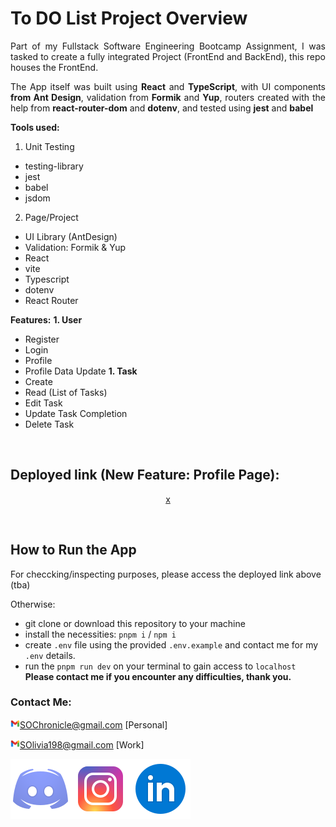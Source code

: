 # To DO List Project Overview

<p align="justify">Part of my Fullstack Software Engineering Bootcamp Assignment, I was tasked to create a fully integrated Project (FrontEnd and BackEnd), this repo houses the FrontEnd. </p>

 <p align="justify">The App itself was built using <b>React</b> and <b>TypeScript</b>, with UI components <b>from Ant Design</b>, validation from <b>Formik</b> and <b>Yup</b>, routers created with the help from <b>react-router-dom</b> and <b>dotenv</b>, and tested using <b>jest</b> and <b>babel</b> </p>

**Tools used:**
1. Unit Testing
- testing-library
- jest
- babel
- jsdom
2. Page/Project
- UI Library (AntDesign)
- Validation: Formik & Yup
- React
- vite
- Typescript
- dotenv
- React Router

**Features:**
**1. User**
- Register 
- Login 
- Profile
- Profile Data Update
**1. Task**
- Create
- Read (List of Tasks) 
- Edit Task
- Update Task Completion
- Delete Task
<br>

## Deployed link (New Feature: Profile Page): 
<p align="center">
<a href="x">x</a>
</p> 
<br>

## How to Run the App

For checcking/inspecting purposes, please access the deployed link above (tba)

Otherwise:
- git clone or download this repository to your machine
- install the necessities: `pnpm i` / `npm i`
- create `.env` file using the provided `.env.example` and contact me for my `.env` details.
- run the `pnpm run dev` on your terminal to gain access to `localhost`
 **Please contact me if you encounter any difficulties, thank you.** 

### Contact Me:

<img src="https://raw.githubusercontent.com/RevoU-FSSE-2/week-7-SherinOlivia/3dd7cdf0d5c9fc1828f0dfcac8ef2e9c057902be/assets/gmail-icon.svg" width="15px" background-color="none">[SOChronicle@gmail.com](mailto:SOChronicle@gmail.com) [Personal]

<img src="https://raw.githubusercontent.com/RevoU-FSSE-2/week-7-SherinOlivia/3dd7cdf0d5c9fc1828f0dfcac8ef2e9c057902be/assets/gmail-icon.svg" width="15px" background-color="none">[SOlivia198@gmail.com](mailto:SOlivia198@gmail.com) [Work]

[![Roo-Discord](https://raw.githubusercontent.com/RevoU-FSSE-2/week-5-SherinOlivia/bddf1eca3ee3ad82db2f228095d01912bf9c3de6/assets/MDimgs/icons8-discord.svg)](https://discord.com/users/shxdxr#7539)[![Roo-Instagram](https://raw.githubusercontent.com/RevoU-FSSE-2/week-5-SherinOlivia/bddf1eca3ee3ad82db2f228095d01912bf9c3de6/assets/MDimgs/icons8-instagram.svg)](https://instagram.com/shxdxr?igshid=MzRlODBiNWFlZA==)[![Roo-LinkedIn](https://raw.githubusercontent.com/RevoU-FSSE-2/week-5-SherinOlivia/bddf1eca3ee3ad82db2f228095d01912bf9c3de6/assets/MDimgs/icons8-linkedin-circled.svg)](https://www.linkedin.com/in/sherin-olivia-07311127a/)